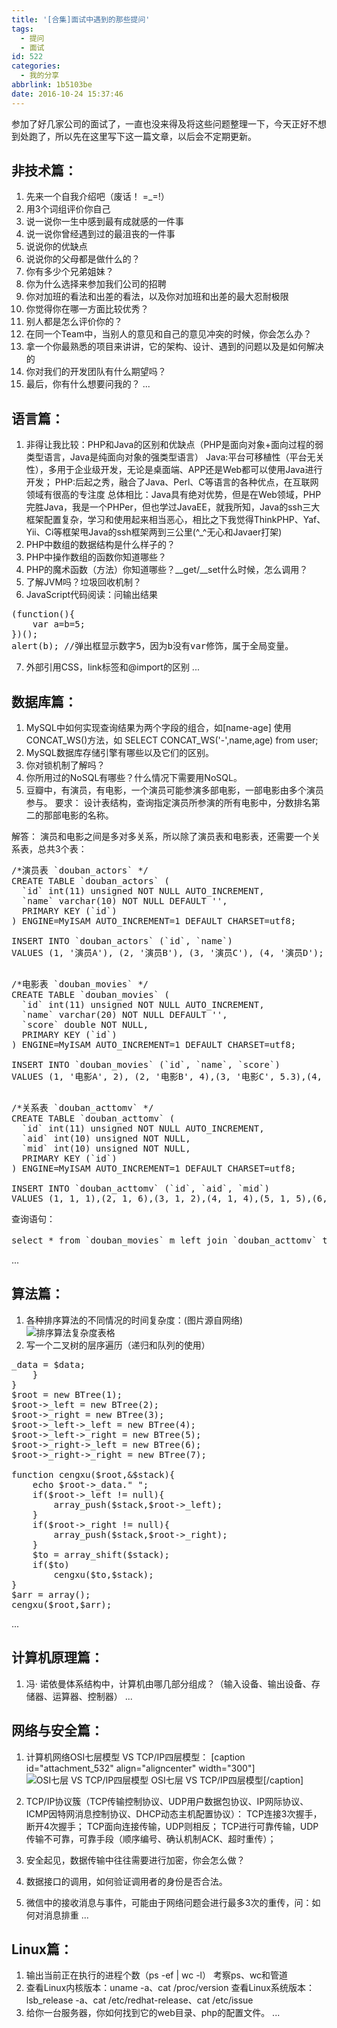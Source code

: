```yaml
---
title: '[合集]面试中遇到的那些提问'
tags:
  - 提问
  - 面试
id: 522
categories:
  - 我的分享
abbrlink: 1b5103be
date: 2016-10-24 15:37:46
---
```


参加了好几家公司的面试了，一直也没来得及将这些问题整理一下，今天正好不想到处跑了，所以先在这里写下这一篇文章，以后会不定期更新。

## 非技术篇：

1.  先来一个自我介绍吧（废话！ =_=!）
2.  用3个词组评价你自己
3.  说一说你一生中感到最有成就感的一件事
4.  说一说你曾经遇到过的最沮丧的一件事
5.  说说你的优缺点
6.  说说你的父母都是做什么的？
7.  你有多少个兄弟姐妹？
8.  你为什么选择来参加我们公司的招聘
9.  你对加班的看法和出差的看法，以及你对加班和出差的最大忍耐极限
10.  你觉得你在哪一方面比较优秀？
11.  别人都是怎么评价你的？
12.  在同一个Team中，当别人的意见和自己的意见冲突的时候，你会怎么办？
13.  拿一个你最熟悉的项目来讲讲，它的架构、设计、遇到的问题以及是如何解决的
14.  你对我们的开发团队有什么期望吗？
15.  最后，你有什么想要问我的？
...
<!--more-->

## 语言篇：

1.  非得让我比较：PHP和Java的区别和优缺点（PHP是面向对象+面向过程的弱类型语言，Java是纯面向对象的强类型语言）
Java:平台可移植性（平台无关性），多用于企业级开发，无论是桌面端、APP还是Web都可以使用Java进行开发；
PHP:后起之秀，融合了Java、Perl、C等语言的各种优点，在互联网领域有很高的专注度
总体相比：Java具有绝对优势，但是在Web领域，PHP完胜Java，我是一个PHPer，但也学过JavaEE，就我所知，Java的ssh三大框架配置复杂，学习和使用起来相当恶心，相比之下我觉得ThinkPHP、Yaf、Yii、Ci等框架甩Java的ssh框架两到三公里(^_^无心和Javaer打架)
2.  PHP中数组的数据结构是什么样子的？
3.  PHP中操作数组的函数你知道哪些？
4.  PHP的魔术函数（方法）你知道哪些？__get/__set什么时候，怎么调用？
5.  了解JVM吗？垃圾回收机制？
6.  JavaScript代码阅读：问输出结果
<pre lang="js">
(function(){
    var a=b=5;
})();
alert(b); //弹出框显示数字5，因为b没有var修饰，属于全局变量。
</pre>

7.  外部引用CSS，link标签和@import的区别
...

## 数据库篇：

1.  MySQL中如何实现查询结果为两个字段的组合，如[name-age]
使用CONCAT_WS()方法，如 SELECT CONCAT_WS('-',name,age) from user;
2.  MySQL数据库存储引擎有哪些以及它们的区别。
3.  你对锁机制了解吗？
4.  你所用过的NoSQL有哪些？什么情况下需要用NoSQL。
5.  豆瓣中，有演员，有电影，一个演员可能参演多部电影，一部电影由多个演员参与。
要求：
设计表结构，查询指定演员所参演的所有电影中，分数排名第二的那部电影的名称。

解答：
演员和电影之间是多对多关系，所以除了演员表和电影表，还需要一个关系表，总共3个表：
<pre lang="mysql" >
/*演员表 `douban_actors` */
CREATE TABLE `douban_actors` (
  `id` int(11) unsigned NOT NULL AUTO_INCREMENT,
  `name` varchar(10) NOT NULL DEFAULT '',
  PRIMARY KEY (`id`)
) ENGINE=MyISAM AUTO_INCREMENT=1 DEFAULT CHARSET=utf8;

INSERT INTO `douban_actors` (`id`, `name`)
VALUES (1, '演员A'), (2, '演员B'), (3, '演员C'), (4, '演员D');

</pre>
<pre lang="mysql" >
/*电影表 `douban_movies` */
CREATE TABLE `douban_movies` (
  `id` int(11) unsigned NOT NULL AUTO_INCREMENT,
  `name` varchar(20) NOT NULL DEFAULT '',
  `score` double NOT NULL,
  PRIMARY KEY (`id`)
) ENGINE=MyISAM AUTO_INCREMENT=1 DEFAULT CHARSET=utf8;

INSERT INTO `douban_movies` (`id`, `name`, `score`)
VALUES (1, '电影A', 2), (2, '电影B', 4),(3, '电影C', 5.3),(4, '电影D', 6.5),(5, '电影E', 4.1),(6, '电影F', 2.2),(7, '电影G', 4.4);

</pre>
<pre lang="mysql" >
/*关系表 `douban_acttomv` */
CREATE TABLE `douban_acttomv` (
  `id` int(11) unsigned NOT NULL AUTO_INCREMENT,
  `aid` int(10) unsigned NOT NULL,
  `mid` int(10) unsigned NOT NULL,
  PRIMARY KEY (`id`)
) ENGINE=MyISAM AUTO_INCREMENT=1 DEFAULT CHARSET=utf8;

INSERT INTO `douban_acttomv` (`id`, `aid`, `mid`)
VALUES (1, 1, 1),(2, 1, 6),(3, 1, 2),(4, 1, 4),(5, 1, 5),(6, 2, 1),(7, 2, 3),(8, 2, 4),(9, 2, 5),(10, 3, 2),(11, 3, 3),(12, 3, 5),(13, 3, 7),(14, 4, 1),(15, 4, 4),(16, 4, 6);
</pre>
查询语句：
<pre lang="mysql" >
select * from `douban_movies` m left join `douban_acttomv` t on t.mid = m.id left join `douban_actors` a on a.id = t.aid where a.name = "演员A" order by m.score desc limit 1,1;
</pre>

...

## 算法篇：

1.  各种排序算法的不同情况的时间复杂度：(图片源自网络)
![排序算法复杂度表格](http://www.dshui.wang/wp-content/uploads/2016/10/sortono.jpg)
2.  写一个二叉树的层序遍历（递归和队列的使用）
<pre lang="php" >
<?php
class BTree{
	public $_data = null;
	public $_left = null;
	public $_right = null;
	public function __construct($data){
		$this->_data = $data;
	}
}
$root = new BTree(1);
$root->_left = new BTree(2);
$root->_right = new BTree(3);
$root->_left->_left = new BTree(4);
$root->_left->_right = new BTree(5);
$root->_right->_left = new BTree(6);
$root->_right->_right = new BTree(7);

function cengxu($root,&$stack){
	echo $root->_data." ";
	if($root->_left != null){
		array_push($stack,$root->_left);
	}
	if($root->_right != null){
		array_push($stack,$root->_right);
	}
	$to = array_shift($stack);
	if($to)
		cengxu($to,$stack);
}
$arr = array();
cengxu($root,$arr);
</pre>
...

## 计算机原理篇：

1.  冯· 诺依曼体系结构中，计算机由哪几部分组成？（输入设备、输出设备、存储器、运算器、控制器）
...

## 网络与安全篇：

1.  计算机网络OSI七层模型 VS TCP/IP四层模型：
[caption id="attachment_532" align="aligncenter" width="300"]![OSI七层 VS TCP/IP四层模型](http://www.dshui.wang/wp-content/uploads/2016/10/OSI-tcpip-300x219.png) OSI七层 VS TCP/IP四层模型[/caption]

2.  TCP/IP协议簇（TCP传输控制协议、UDP用户数据包协议、IP网际协议、ICMP因特网消息控制协议、DHCP动态主机配置协议）：
TCP连接3次握手，断开4次握手；
TCP面向连接传输，UDP则相反；
TCP进行可靠传输，UDP传输不可靠，可靠手段（顺序编号、确认机制ACK、超时重传）；
3.  安全起见，数据传输中往往需要进行加密，你会怎么做？
4.  数据接口的调用，如何验证调用者的身份是否合法。
5.  微信中的接收消息与事件，可能由于网络问题会进行最多3次的重传，问：如何对消息排重
...

## Linux篇：

1.  输出当前正在执行的进程个数（ps -ef | wc -l） 考察ps、wc和管道
2.  查看Linux内核版本：uname -a、cat /proc/version
查看Linux系统版本：lsb_release -a、cat /etc/redhat-release、cat /etc/issue
3.  给你一台服务器，你如何找到它的web目录、php的配置文件。
...